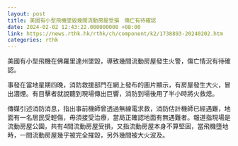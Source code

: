 ```yaml
---
layout: post
title: 美國有小型飛機墜毀幾間流動房屋受損　傷亡有待確認
date: 2024-02-02 12:43:22.000000000 +08:00
link: https://news.rthk.hk/rthk/ch/component/k2/1738893-20240202.htm
categories: rthk
---
```


美國有小型飛機在佛羅里達州墜毀，導致幾間流動房屋發生火警，傷亡情況有待確認。

事發在當地星期四晚，消防救援部門在網上發布的圖片顯示，有房屋發生大火，冒出濃煙。有目擊者就說聽到現場傳出巨響，消防到場後用了半小時將火救熄。

傳媒引述消防消息，指出事前機師曾透過無線電求救，消防估計機師已經遇難，地面有一名居民受輕傷，毋須接受治療，當局正確認地面有無遇難者。報道指現場是流動房屋公園，共有4間流動房屋受損，又指流動房屋本身不算堅固，當飛機墮地時，一間流動房屋幾乎被完全摧毀，另外幾間被大火波及。

